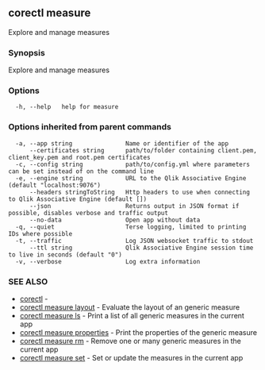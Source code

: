 ## corectl measure

Explore and manage measures

### Synopsis

Explore and manage measures

### Options

```
  -h, --help   help for measure
```

### Options inherited from parent commands

```
  -a, --app string               Name or identifier of the app
      --certificates string      path/to/folder containing client.pem, client_key.pem and root.pem certificates
  -c, --config string            path/to/config.yml where parameters can be set instead of on the command line
  -e, --engine string            URL to the Qlik Associative Engine (default "localhost:9076")
      --headers stringToString   Http headers to use when connecting to Qlik Associative Engine (default [])
      --json                     Returns output in JSON format if possible, disables verbose and traffic output
      --no-data                  Open app without data
  -q, --quiet                    Terse logging, limited to printing IDs where possible
  -t, --traffic                  Log JSON websocket traffic to stdout
      --ttl string               Qlik Associative Engine session time to live in seconds (default "0")
  -v, --verbose                  Log extra information
```

### SEE ALSO

* [corectl](corectl.md)	 - 
* [corectl measure layout](corectl_measure_layout.md)	 - Evaluate the layout of an generic measure
* [corectl measure ls](corectl_measure_ls.md)	 - Print a list of all generic measures in the current app
* [corectl measure properties](corectl_measure_properties.md)	 - Print the properties of the generic measure
* [corectl measure rm](corectl_measure_rm.md)	 - Remove one or many generic measures in the current app
* [corectl measure set](corectl_measure_set.md)	 - Set or update the measures in the current app

